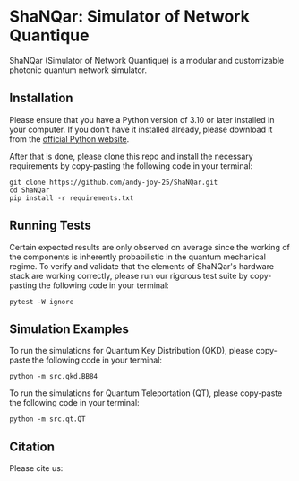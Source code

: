 # ShaNQar: Simulator of Network Quantique

ShaNQar (Simulator of Network Quantique) is a modular and customizable photonic quantum network simulator.

## Installation

Please ensure that you have a Python version of 3.10 or later installed in your computer. If you don't have it installed already, please download it from the [official Python website](https://www.python.org/downloads/).

After that is done, please clone this repo and install the necessary requirements by copy-pasting the following code in your terminal:
```
git clone https://github.com/andy-joy-25/ShaNQar.git
cd ShaNQar
pip install -r requirements.txt
```

## Running Tests

Certain expected results are only observed on average since the working of the components is inherently probabilistic in the quantum mechanical regime. To verify and validate that the elements of ShaNQar's hardware stack are working correctly, please run our rigorous test suite by copy-pasting the following code in your terminal:
```
pytest -W ignore
```

## Simulation Examples

To run the simulations for Quantum Key Distribution (QKD), please copy-paste the following code in your terminal:
```
python -m src.qkd.BB84
```

To run the simulations for Quantum Teleportation (QT), please copy-paste the following code in your terminal:
```
python -m src.qt.QT
```

## Citation

Please cite us:

```

```

